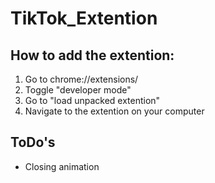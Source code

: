 # TikTok_Extention

## How to add the extention:

1. Go to chrome://extensions/
2. Toggle "developer mode"
3. Go to "load unpacked extention"
4. Navigate to the extention on your computer

## ToDo's
* Closing animation

